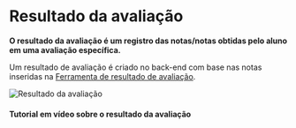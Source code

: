# Resultado da avaliação



**O resultado da avaliação é um registro das notas/notas obtidas pelo aluno em uma avaliação específica.**


Um resultado de avaliação é criado no back-end com base nas notas inseridas na [Ferramenta de resultado de avaliação](/docs/pt/education/assessment_result_tool).


![Resultado da avaliação](&lcub;&lcub;docs_base_url}}/img/education/assessment/assessment-result.png)


#### Tutorial em vídeo sobre o resultado da avaliação









